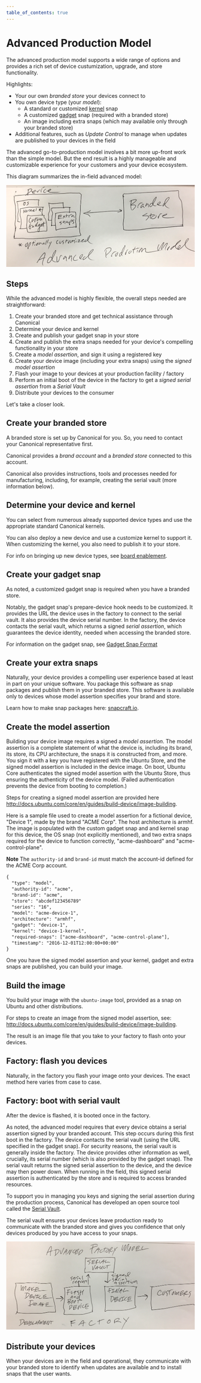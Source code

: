 ```yaml
---
table_of_contents: true
---
```


# Advanced Production Model

The advanced production model supports a wide range of options and provides a rich set of device custumization, upgrade, and store functionality. 

Highlights:

* Your our own _branded store_ your devices connect to
* You own device type (your _model_):
    * A standard or customized [kernel](../build-device/board-enablement.md) snap
    * A customized [gadget](../build-device/gadget.md) snap (required with a branded store)
    * An image including extra snaps (which may available only through your branded store)
* Additional features, such as _Update Control_ to manage when updates are published to your devices in the field

The advanced go-to-production model involves a bit more up-front work than the simple model. But the end result is a highly manageable and customizable experience for your customers and your device ecosystem.

This diagram summarizes the in-field advanced model:

!["Advanced Production Model"](../../../media/production-model-advanced.png)

## Steps

While the advanced model is highly flexible, the overall steps needed are straightforward:

1. Create your branded store and get technical assistance through Canonical
1. Determine your device and kernel
1. Create and publish your gadget snap in your store
1. Create and publish the extra snaps needed for your device's compelling functionality in your store
1. Create a _model assertion_, and sign it using a registered key
1. Create your device image (including your extra snaps) using the _signed model assertion_
1. Flash your image to your devices at your production facility / factory
1. Perform an initial boot of the device in the factory to get a _signed serial assertion_ from a _Serial Vault_
1. Distribute your devices to the consumer

Let's take a closer look.

## Create your branded store

A branded store is set up by Canonical for you. So, you need to contact your Canonical representative first. 

Canonical provides a _brand account_ and a _branded store_ connected to this account.

Canonical also provides instructions, tools and processes needed for manufacturing, including, for example, creating the serial vault (more information below).

## Determine your device and kernel

You can select from numerous already supported device types and use the appropriate standard Canonical kernels.

You can also deploy a new device and use a customize kernel to support it. When customizing the kernel, you also need to publish it to your store.

For info on bringing up new device types, see [board enablement](../build-device/board-enablement.md).

## Create your gadget snap

As noted, a customized gadget snap is required when you have a branded store. 

Notably, the gadget snap's prepare-device hook needs to be customized. It provides the URL the device uses in the factory to connect to the serial vault. It also provides the device serial number. In the factory, the device contacts the serial vault, which returns a signed _serial assertion_, which guarantees the device identity, needed when accessing the branded store.

For information on the gadget snap, see [Gadget Snap Format](../../reference/gadget.html)

## Create your extra snaps

Naturally, your device provides a compelling user experience based at least in part on your unique software. You package this software as snap packages and publish them in your branded store. This software is available only to devices whose model assertion specifies your brand and store.

Learn how to make snap packages here: [snapcraft.io](http://snapcraft.io).

## Create the model assertion

Building your device image requires a signed a _model assertion_. The model assertion is a complete statement of what the device is, including its brand, its store, its CPU architecture, the snaps it is constructed from, and more. You sign it with a key you have registered with the Ubuntu Store, and the signed model assertion is included in the device image. On boot, Ubuntu Core authenticates the signed model assertion with the Ubuntu Store, thus ensuring the authenticity of the device model. (Failed authentication prevents the device from booting to completion.)

Steps for creating a signed model assertion are provided here <http://docs.ubuntu.com/core/en/guides/build-device/image-building>.

Here is a sample file used to create a model assertion for a fictional device, "Device 1", made by the brand "ACME Corp". The host architecture is armhf. The image is populated with the custom gadget snap and and kernel snap for this device, the OS snap (not explicitly mentioned), and two extra snaps required for the device to function correctly, "acme-dashboard" and "acme-control-plane". 

**Note** The `authority-id` and `brand-id` must match the account-id defined for the ACME Corp account.

    {
      "type": "model",
      "authority-id": "acme",
      "brand-id": "acme",
      "store": "abcdef123456789"
      "series": "16",
      "model": "acme-device-1",
      "architecture": "armhf",
      "gadget": "device-1",
      "kernel": "device-1-kernel",
      "required-snaps": ["acme-dashboard", "acme-control-plane"],
      "timestamp": "2016-12-01T12:00:00+00:00"
    }

One you have the signed model assertion and your kernel, gadget and extra snaps are published, you can build your image.

## Build the image

You build your image with the `ubuntu-image` tool, provided as a snap on Ubuntu and other distributions. 

For steps to create an image from the signed model assertion, see: <http://docs.ubuntu.com/core/en/guides/build-device/image-building>.

The result is an image file that you take to your factory to flash onto your devices.

## Factory: flash you devices

Naturally, in the factory you flash your image onto your devices. The exact method here varies from case to case.

## Factory: boot with serial vault
 
After the device is flashed, it is booted once in the factory.

As noted, the advanced model requires that every device obtains a serial assertion signed by your branded account. This step occurs during this first boot in the factory. The device contacts the serial vault (using the URL specified in the gadget snap). For security reasons, the serial vault is generally inside the factory. The device provides other information as well, crucially, its serial number (which is also provided by the gadget snap). The serial vault returns the signed serial assertion to the device, and the device may then power down. When running in the field, this signed serial assertion is authenticated by the store and is required to access branded resources.

To support you in managing you keys and signing the serial assertion during the production process, Canonical has developed an open source tool called the [Serial Vault](http://github.com/ubuntu-core/identity-vault).

The serial vault ensures your devices leave production ready to communicate with the branded store and gives you confidence that only devices produced by you have access to your snaps.

!["Advance Factory Model"](../../../media/factory-model-advanced.png)

## Distribute your devices

When your devices are in the field and operational, they communicate with your branded store to identify when updates are available and to install snaps that the user wants.
